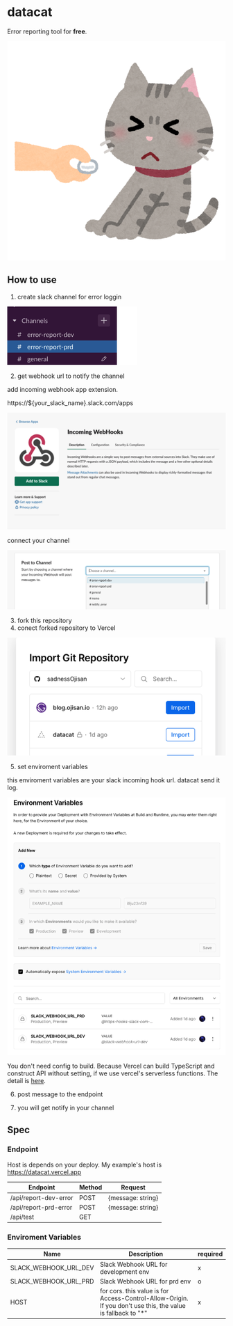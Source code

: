 # datacat

Error reporting tool for **free**.

![logo](./logo.png)

## How to use

1. create slack channel for error loggin

![chanel](./docs/image/chanel.png)

2. get webhook url to notify the channel

add incoming webhook app extension.

https://${your_slack_name}.slack.com/apps

![chanel](./docs/image/hook.png)

connect your channel

![chanel](./docs/image/create.png)

3. fork this repository
4. conect forked repository to Vercel

![vercel](./docs/image/vercel.png)

5. set enviroment variables

this enviroment variables are your slack incoming hook url.
datacat send it log.

![env](./docs/image/env.png)

You don't need config to build. Because Vercel can build TypeScript and construct API without setting, if we use vercel's serverless functions. The detail is [here](https://vercel.com/docs/serverless-functions/introduction).

6. post message to the endpoint

7. you will get notify in your channel

## Spec

### Endpoint

Host is depends on your deploy.
My example's host is https://datacat.vercel.app

| Endpoint              | Method | Request           |
| --------------------- | ------ | ----------------- |
| /api/report-dev-error | POST   | {message: string} |
| /api/report-prd-error | POST   | {message: string} |
| /api/test             | GET    |                   |

### Enviroment Variables

| Name                  | Description                                                                                                   | required |
| --------------------- | ------------------------------------------------------------------------------------------------------------- | -------- |
| SLACK_WEBHOOK_URL_DEV | Slack Webhook URL for development env                                                                         | x        |
| SLACK_WEBHOOK_URL_PRD | Slack Webhook URL for prd env                                                                                 | o        |
| HOST                  | for cors. this value is for Access-Control-Allow-Origin. If you don't use this, the value is fallback to "\*" | x        |
